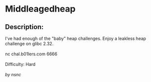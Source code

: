 
# Middleagedheap
## Description:
<div class="challenge-description">I've had enough of the "baby" heap challenges. Enjoy a leakless heap challenge on glibc 2.32.<br/>
<br/>
nc chal.b01lers.com 6666<br/>
<br/>
Difficulty: Hard<br/>
<br/>
<i>by nsnc</i></div>

